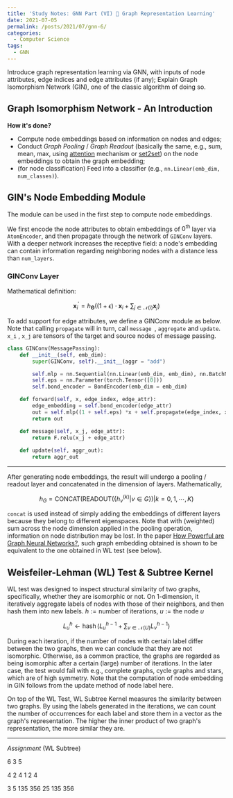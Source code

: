 ```yaml
---
title: 'Study Notes: GNN Part (VI) 🌲 Graph Representation Learning'
date: 2021-07-05
permalink: /posts/2021/07/gnn-6/
categories:
  - Computer Science
tags:
  - GNN
---
```


Introduce graph representation learning via GNN, with inputs of node attributes, edge indices and edge attributes (if any); Explain Graph Isomorphism Network (GIN), one of the classic algorithm of doing so.

## Graph Isomorphism Network - An Introduction

**How it's done?**

- Compute node embeddings based on information on nodes and edges;
- Conduct *Graph Pooling* / *Graph Readout* (basically the same, e.g., sum, mean, max, using [attention](https://arxiv.org/abs/1511.05493) mechanism or [set2set](https://arxiv.org/abs/1511.06391)) on the node embeddings to obtain the graph embedding;
- (for node classification) Feed into a classifier (e.g., `nn.Linear(emb_dim, num_classes)`).

## GIN's Node Embedding Module

The module can be used in the first step to compute node embeddings. 

We first encode the node attributes to obtain embeddings of $0^{\mathrm{th}}$ layer via `AtomEncoder`, and then propagate through the network of `GINConv` layers. With a deeper network increases the receptive field: a node's embedding can contain information regarding neighboring nodes with a distance less than `num_layers`. 

### GINConv Layer

Mathematical definition:

$$
\mathbf{x}^{\prime}_i = h_{\mathbf{\Theta}} \left( (1 + \epsilon) \cdot
\mathbf{x}_i + \sum_{j \in \mathcal{N}(i)} \mathbf{x}_j \right)
$$

To add support for edge attributes, we define a GINConv module as below. Note that calling `propagate` will in turn, call `message `, `aggregate` and `update`. `x_i` , `x_j` are tensors of the target and source nodes of message passing. 

```python
class GINConv(MessagePassing):
    def __init__(self, emb_dim):
        super(GINConv, self).__init__(aggr = "add")

        self.mlp = nn.Sequential(nn.Linear(emb_dim, emb_dim), nn.BatchNorm1d(emb_dim), nn.ReLU(), nn.Linear(emb_dim, emb_dim))
        self.eps = nn.Parameter(torch.Tensor([0]))
        self.bond_encoder = BondEncoder(emb_dim = emb_dim)

    def forward(self, x, edge_index, edge_attr):
        edge_embedding = self.bond_encoder(edge_attr) 
        out = self.mlp((1 + self.eps) *x + self.propagate(edge_index, x=x, edge_attr=edge_embedding))
        return out

    def message(self, x_j, edge_attr):
        return F.relu(x_j + edge_attr)
        
    def update(self, aggr_out):
        return aggr_out
```

---

After generating node embeddings, the result will undergo a pooling / readout layer and concatenated in the dimension of layers. Mathematically,

$$
h_{G} = \text{CONCAT}(\text{READOUT}\left(\{h_{v}^{(k)}|v\in G\}\right)|k=0,1,\cdots, K)
$$

`concat` is used instead of simply adding the embeddings of different layers because they belong to different eigenspaces. Note that with (weighted) sum across the node dimension applied in the pooling operation, information on node distribution may be lost. In the paper [How Powerful are Graph Neural Networks?](https://arxiv.org/abs/1810.00826), such graph embedding obtained is shown to be equivalent to the one obtained in WL test (see below).

## Weisfeiler-Lehman (WL) Test & Subtree Kernel

WL test was designed to inspect structural similarity of two graphs, specifically, whether they are isomorphic or not. On 1-dimension, it iteratively aggregate labels of nodes with those of their neighbors, and then hash them into new labels. $h:=\text{number of iterations, } u:=\text{the node } u$

$$
L^{h}_{u} \leftarrow \operatorname{hash}\left(L^{h-1}_{u} + \sum_{v \in \mathcal{N}(U)} L^{h-1}_{v}\right)
$$

During each iteration, if the number of nodes with certain label differ between the two graphs, then we can conclude that they are not isomorphic. Otherwise, as a common practice, the graphs are regarded as being isomorphic after a certain (large) number of iterations. In the later case, the test would fail with e.g., complete graphs, cycle graphs and stars, which are of high symmetry. Note that the computation of node embedding in GIN follows from the update method of node label here.

On top of the WL Test, WL Subtree Kernel measures the similarity between two graphs. By using the labels generated in the iterations, we can count the number of  occurrences for each label and store them in a vector as the graph's representation. The higher the inner product of two graph's representation, the more similar they are.

---

*Assignment* (WL Subtree)

  6      3          5

  4    2  4      1  2  4

3  5  135 356   25 135 356







 

